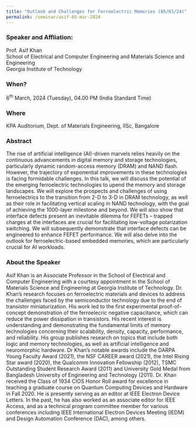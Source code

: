 ```yaml
---
title: "Outlook and Challenges for Ferroelectric Memories (05/03/24)"
permalink: /seminar/asif-05-mar-2024
---
```

### Speaker and Affliation:
Prof. Asif Khan<br>
School of Electrical and Computer Engineering and Materials Science and Engineering<br>
Georgia Institute of Technology

### When?
6<sup>th</sup> March, 2024 (Tuesday), 04.00 PM (India Standard Time)

### Where
KPA Auditorium, Dept. of Materials Engineering, IISc, Bangalore

### Abstract
The rise of artificial intelligence (AI)-driven marvels relies heavily on the continuous advancements in digital memory and storage technologies, particularly dynamic random-access memory (DRAM) and NAND flash. However, the trajectory of exponential improvements in these technologies is facing formidable challenges. In this talk, we will discuss the potential of the emerging ferroelectric technologies to upend the memory and storage landscapes. We will explore the prospects and challenges of using ferroelectrics to the transition from 2-D to 3-D in DRAM technology, as well as their role in facilitating vertical scaling in NAND technology, with the goal of achieving the 1000-layer milestone and beyond. We will also show that interface defects present an inevitable dilemma for FEFETs – trapped charges at the interfaces are crucial for facilitating low-voltage polarization switching. We will subsequently demonstrate that interface defects can be engineered to enhance FEFET performance. We will also delve into the outlook for ferroelectric-based embedded memories, which are particularly crucial for AI workloads.
   
### About the Speaker
Asif Khan is an Associate Professor in the School of Electrical and Computer Engineering with a courtesy appointment in the School of Materials Science and Engineering at Georgia Institute of Technology. Dr. Khan’s research focuses on ferroelectric materials and devices to address the challenges faced by the semiconductor technology due to the end of transistor miniaturization. His work led to the first experimental proof-of-concept demonstration of the ferroelecric negative capacitance, which can reduce the power dissipation in transistors. His recent interest is understanding and demonstrating the fundamental limits of memory technologies concerning their scalability, density, capacity, performance, and reliability. His group publishes research on topics that include both logic and memory technologies, as well as artificial intelligence and neuromorphic hardware.  Dr Khan’s notable awards include the DARPA Young Faculty Award (2021), the NSF CAREER award (2021), the Intel Rising Star award (2020), the Qualcomm Innovation Fellowship (2012), TSMC Outstanding Student Research Award (2011) and University Gold Medal from Bangladesh University of Engineering and Technology (2011). Dr. Khan received the Class of 1934 CIOS Honor Roll award for excellence in teaching a graduate course on Quantum Computing Devices and Hardware in Fall 2020. He is presently serving as an editor at IEEE Electron Device Letters. In the past, he has also worked as an associate editor for IEEE Access, and as a technical program committee member for various conferences including IEEE International Electron Devices Meeting (IEDM) and Design Automation Conference (DAC), among others.